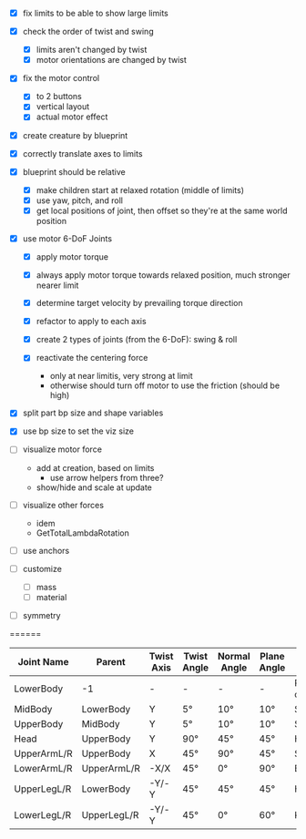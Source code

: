 - [x] fix limits to be able to show large limits
- [x] check the order of twist and swing

  - [x] limits aren't changed by twist
  - [x] motor orientations are changed by twist

- [x] fix the motor control

  - [x] to 2 buttons
  - [x] vertical layout
  - [x] actual motor effect

- [x] create creature by blueprint

- [x] correctly translate axes to limits

- [x] blueprint should be relative

  - [x] make children start at relaxed rotation (middle of limits)
  - [x] use yaw, pitch, and roll
  - [x] get local positions of joint, then offset so they're at the same world position

- [x] use motor 6-DoF Joints

  - [x] apply motor torque
  - [x] always apply motor torque towards relaxed position, much stronger nearer limit
  - [x] determine target velocity by prevailing torque direction

  - [x] refactor to apply to each axis

  - [x] create 2 types of joints (from the 6-DoF): swing & roll
  - [x] reactivate the centering force
    - only at near limitis, very strong at limit
    - otherwise should turn off motor to use the friction (should be high)

- [x] split part bp size and shape variables
- [x] use bp size to set the viz size

- [ ] visualize motor force
  - add at creation, based on limits
    - use arrow helpers from three?
  - show/hide and scale at update
- [ ] visualize other forces

  - idem
  - GetTotalLambdaRotation

- [ ] use anchors

- [ ] customize

  - [ ] mass
  - [ ] material

- [ ] symmetry

======

| Joint Name  | Parent      | Twist Axis | Twist Angle | Normal Angle | Plane Angle | Notes               |
| ----------- | ----------- | ---------- | ----------- | ------------ | ----------- | ------------------- |
| LowerBody   | -1          | -          | -           | -            | -           | Root, no constraint |
| MidBody     | LowerBody   | Y          | 5°          | 10°          | 10°         | Spine               |
| UpperBody   | MidBody     | Y          | 5°          | 10°          | 10°         | Spine               |
| Head        | UpperBody   | Y          | 90°         | 45°          | 45°         | Head                |
| UpperArmL/R | UpperBody   | X          | 45°         | 90°          | 45°         | Shoulder            |
| LowerArmL/R | UpperArmL/R | -X/X       | 45°         | 0°           | 90°         | Elbow               |
| UpperLegL/R | LowerBody   | -Y/-Y      | 45°         | 45°          | 45°         | Hip                 |
| LowerLegL/R | UpperLegL/R | -Y/-Y      | 45°         | 0°           | 60°         | Knee                |
